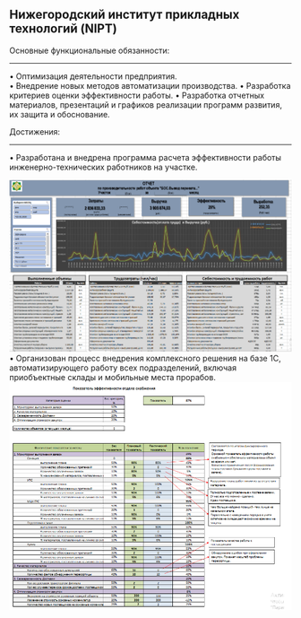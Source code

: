 ## Нижегородский институт прикладных технологий (NIPT)
Основные функциональные обязанности:
- - - - - - - - - - - - - - - - - - - - - - - - - - - - - - - -
• Оптимизация деятельности предприятия.<br>
• Внедрение новых методов автоматизации производства.
• Разработка критериев оценки эффективности работы. 
• Разработка отчетных материалов, презентаций и графиков реализации программ развития, их защита и обоснование.

Достижения:
- - - - - - - - - - - - - - - - - - - - - - - - - - - - - - - -
• Разработана и внедрена программа расчета эффективности работы инженерно-технических работников на участке.

![Автоматизированный отчет](https://github.com/stavrtin/Portfolio/blob/main/img/Отчет%20выработки-41-00.png)
• Организован процесс внедрения комплексного решения на базе 1С, автоматизирующего работу всех подразделений, включая приобъектные склады и мобильные места прорабов.
![KPI_Снабжение](https://github.com/stavrtin/Portfolio/blob/main/img/KPI_Снабжение.png)
